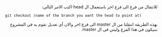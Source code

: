﻿<p dir="RTL">
للانتقال من فرع الى فرع اخر باستعمال ال head  اكتب الامر التالي:
</p>

`git checkout (name of the branch you want the head to point at)`

<p dir="RTL">
بهذه الطريقة انتقلنا من ال master الى فرع اخر والان أي تعديل نقوم به في المشروع سيكون في هذا الفرع وليس في ال master.
</p>





